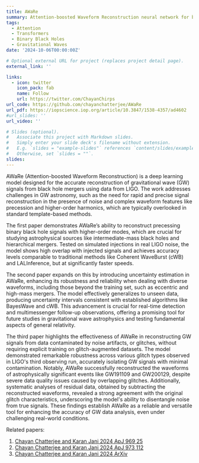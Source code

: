 ```yaml
---
title: AWaRe
summary: Attention-boosted Waveform Reconstruction neural network for binary black holes
tags:
  - Attention 
  - Transformers
  - Binary Black Holes
  - Gravitational Waves
date: '2024-10-06T00:00:00Z'

# Optional external URL for project (replaces project detail page).
external_link: ''

links:
  - icon: twitter
    icon_pack: fab
    name: Follow
    url: https://twitter.com/ChayanChirps
url_code: https://github.com/chayanchatterjee/AWaRe
url_pdf: https://iopscience.iop.org/article/10.3847/1538-4357/ad4602
#url_slides: ''
url_video: ''

# Slides (optional).
#   Associate this project with Markdown slides.
#   Simply enter your slide deck's filename without extension.
#   E.g. `slides = "example-slides"` references `content/slides/example-slides.md`.
#   Otherwise, set `slides = ""`.
slides: 
---
```

AWaRe (Attention-boosted Waveform Reconstruction) is a deep learning model designed for the accurate reconstruction of gravitational wave (GW) signals from black hole mergers using data from LIGO. The work addresses challenges in GW astronomy, such as the need for rapid and precise signal reconstruction in the presence of noise and complex waveform features like precession and higher-order harmonics, which are typically overlooked in standard template-based methods.

The first paper demonstrates AWaRe’s ability to reconstruct precessing binary black hole signals with higher-order modes, which are crucial for studying astrophysical sources like intermediate-mass black holes and hierarchical mergers. Tested on simulated injections in real LIGO noise, the model shows high overlap with injected signals and achieves accuracy levels comparable to traditional methods like Coherent WaveBurst (cWB) and LALInference, but at significantly faster speeds.

The second paper expands on this by introducing uncertainty estimation in AWaRe, enhancing its robustness and reliability when dealing with diverse waveforms, including those beyond the training set, such as eccentric and high-mass mergers. The model effectively generalizes to unseen data, producing uncertainty intervals consistent with established algorithms like BayesWave and cWB. This advancement is crucial for real-time detection and multimessenger follow-up observations, offering a promising tool for future studies in gravitational wave astrophysics and testing fundamental aspects of general relativity.

The third paper highlights the effectiveness of AWaRe in reconstructing GW signals from data contaminated by noise artifacts, or glitches, without requiring explicit training on glitch-augmented datasets. The model demonstrated remarkable robustness across various glitch types observed in LIGO's third observing run, accurately isolating GW signals with minimal contamination. Notably, AWaRe successfully reconstructed the waveforms of astrophysically significant events like GW191109 and GW200129, despite severe data quality issues caused by overlapping glitches. Additionally, systematic analyses of residual data, obtained by subtracting the reconstructed waveforms, revealed a strong agreement with the original glitch characteristics, underscoring the model's ability to disentangle noise from true signals. These findings establish AWaRe as a reliable and versatile tool for enhancing the accuracy of GW data analysis, even under challenging real-world conditions.

Related papers:
1. [Chayan Chatterjee and Karan Jani 2024 ApJ 969 25](https://iopscience.iop.org/article/10.3847/1538-4357/ad4602)
2. [Chayan Chatterjee and Karan Jani 2024 ApJ 973 112](https://iopscience.iop.org/article/10.3847/1538-4357/ad6984)
3. [Chayan Chatterjee and Karan Jani 2024 ArXiv](https://arxiv.org/abs/2412.17185)

